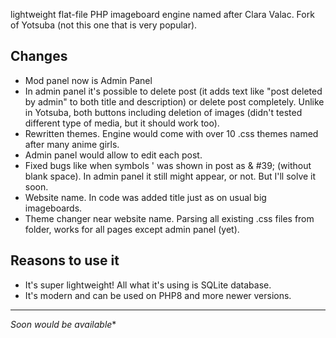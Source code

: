 lightweight flat-file PHP imageboard engine named after Clara Valac. Fork of Yotsuba (not this one that is very popular).

## Changes
- Mod panel now is Admin Panel
- In admin panel it's possible to delete post (it adds text like "post deleted by admin" to both title and description) or delete post completely. Unlike in Yotsuba, both buttons including deletion of images (didn't tested different type of media, but it should work too).
- Rewritten themes. Engine would come with over 10 .css themes named after many anime girls.
- Admin panel would allow to edit each post.
- Fixed bugs like when symbols ' was shown in post as & #39; (without blank space). In admin panel it still might appear, or not. But I'll solve it soon.
- Website name. In code was added title just as on usual big imageboards.
- Theme changer near website name. Parsing all existing .css files from folder, works for all pages except admin panel (yet).

## Reasons to use it
- It's super lightweight! All what it's using is SQLite database.
- It's modern and can be used on PHP8 and more newer versions.

---

*Soon would be available**
